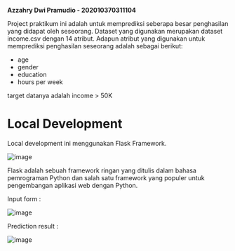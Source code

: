 **Azzahry Dwi Pramudio - 202010370311104**

Project praktikum ini adalah untuk memprediksi seberapa besar penghasilan yang didapat oleh seseorang.
Dataset yang digunakan merupakan dataset income.csv dengan 14 atribut.
Adapun atribut yang digunakan untuk memprediksi penghasilan seseorang adalah sebagai berikut: 
* age
* gender
* education
* hours per week

  
target datanya adalah income > 50K

# Local Development

Local development ini menggunakan Flask Framework.


![image](https://github.com/Azzahry/prak_modul6/assets/80077443/6ed19b67-0ef3-452a-8776-494603e7a615)

Flask adalah sebuah framework ringan yang ditulis dalam bahasa pemrograman Python dan salah satu framework yang populer untuk pengembangan aplikasi web dengan Python.


Input form :


![image](https://github.com/Azzahry/prak_modul6/assets/80077443/e8e6a7e4-5008-43a9-b617-5d892b22e899)


Prediction result :


![image](https://github.com/Azzahry/prak_modul6/assets/80077443/52c0ba7e-61c7-4422-9793-9cfa859e7a62)
